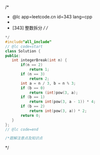 /*
 * @lc app=leetcode.cn id=343 lang=cpp
 *
 * [343] 整数拆分
 */
/*
 ```C++
 */
#include"all_include"
// @lc code=start
class Solution {
public:
    int integerBreak(int n) {
        if(n == 2)
            return 1;
        if (n == 3)
            return 2;
        int a = n / 3, b = n % 3;
        if (b == 0)
            return (int)pow(3, a);
        if (b == 1)
            return int(pow(3, a - 1)) * 4;
        if (b == 2)
            return int(pow(3, a)) * 2;
        return 0;
    }
};
// @lc code=end

/*题解注意点及知识点
 ```

 */